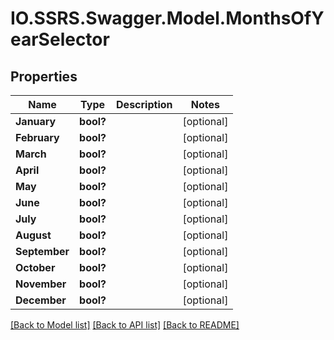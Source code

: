 # IO.SSRS.Swagger.Model.MonthsOfYearSelector
## Properties

Name | Type | Description | Notes
------------ | ------------- | ------------- | -------------
**January** | **bool?** |  | [optional] 
**February** | **bool?** |  | [optional] 
**March** | **bool?** |  | [optional] 
**April** | **bool?** |  | [optional] 
**May** | **bool?** |  | [optional] 
**June** | **bool?** |  | [optional] 
**July** | **bool?** |  | [optional] 
**August** | **bool?** |  | [optional] 
**September** | **bool?** |  | [optional] 
**October** | **bool?** |  | [optional] 
**November** | **bool?** |  | [optional] 
**December** | **bool?** |  | [optional] 

[[Back to Model list]](../README.md#documentation-for-models) [[Back to API list]](../README.md#documentation-for-api-endpoints) [[Back to README]](../README.md)

